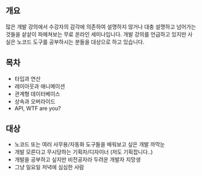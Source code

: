 ## 개요

많은 개발 강의에서 수강자의 감각에 의존하여 설명하지 않거나 대충 설명하고 넘어가는 것들을 샅샅이 파헤쳐보는 무료 온라인 세미나입니다. 개발 강의를 언급하고 있지만 사실은 노코드 도구를 공부하시는 분들을 대상으로 하고 있습니다. 

## 목차

- 타입과 연산
- 레이아웃과 애니메이션
- 관계형 데이터베이스
- 상속과 오버라이드
- API, WTF are you?

## 대상

- 노코드 또는 여러 사무용/자동화 도구들을 배워보고 싶은 개발 까막눈
- 개발 모른다고 무시당하는 기획자/디자이너 (저도 기획잡니다..)
- 개발을 공부하고 싶지만 비전공자라 두려운 개발자 지망생
- 그냥 일요일 저녁에 심심한 사람

